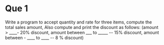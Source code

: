 # Que 1

Write a program to accept quantity and rate for three items, compute the total sales amount, Also compute and print the discount as follows: (amount > ____- 20% discount, amount between ___ to _____ -- 15% discount, amount between - ____ to ____ -- 8 % discount)

